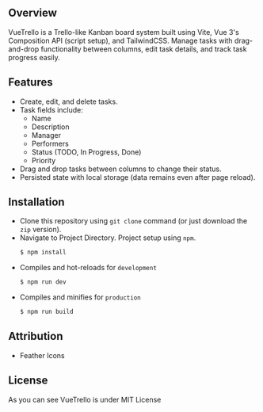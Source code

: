 ## Overview

VueTrello is a Trello-like Kanban board system built using Vite, Vue 3's Composition API (script setup), and TailwindCSS. Manage tasks with drag-and-drop functionality between columns, edit task details, and track task progress easily.

## Features

- Create, edit, and delete tasks.
- Task fields include:
  - Name
  - Description
  - Manager
  - Performers
  - Status (TODO, In Progress, Done)
  - Priority
- Drag and drop tasks between columns to change their status.
- Persisted state with local storage (data remains even after page reload).

## Installation

- Clone this repository using `git clone` command (or just download the `zip` version).
- Navigate to Project Directory. Project setup using `npm`.
  ```bash
  $ npm install
  ```
- Compiles and hot-reloads for `development`
  ```bash
  $ npm run dev
  ```
- Compiles and minifies for `production`
  ```bash
  $ npm run build
  ```
## Attribution

- Feather Icons

## License

As you can see VueTrello is under MIT License

